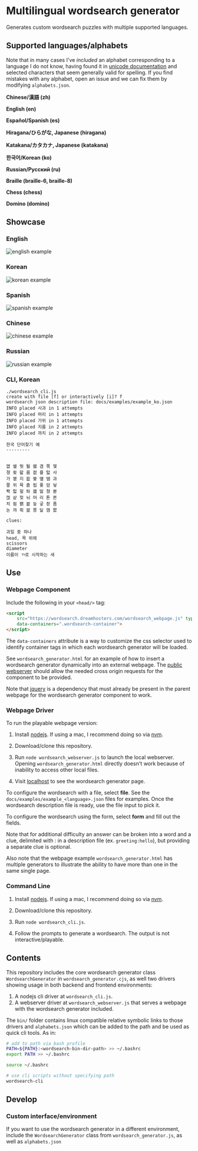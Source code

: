 # Multilingual wordsearch generator

Generates custom wordsearch puzzles with multiple supported languages.

## Supported languages/alphabets

Note that in many cases I've _included_ an alphabet corresponding to a language I do not know,
having found it in [unicode documentation](https://unicode.org/charts/nameslist/) and selected
characters that seem generally valid for spelling. If you find mistakes with any alphabet, open an 
issue and we can fix them by modifying `alphabets.json`.

**Chinese/漢語 (zh)**

**English (en)**

**Español/Spanish (es)**

**Hiragana/ひらがな, Japanese (hiragana)**

**Katakana/カタカナ, Japanese (katakana)**

**한국어/Korean (ko)**

**Russian/Русский (ru)**

**Braille (braille-6, braille-8)**

**Chess (chess)**

**Domino (domino)**

## Showcase

### English

![english example](docs/img/wordsearch\_webpage\_en.png)

### Korean

![korean example](docs/img/wordsearch\_webpage\_ko.png)

### Spanish

![spanish example](docs/img/wordsearch\_webpage\_es.png)

### Chinese

![chinese example](docs/img/wordsearch\_webpage\_zh.png)

### Russian

![russian example](docs/img/wordsearch\_webpage\_ru.png)

### CLI, Korean

```
./wordsearch_cli.js    
create with file [f] or interactively [i]? f
wordsearch json description file: docs/examples/example_ko.json
INFO placed 사과 in 1 attempts
INFO placed 머리 in 1 attempts
INFO placed 가위 in 1 attempts
INFO placed 지름 in 2 attempts
INFO placed 까치 in 2 attempts

한국 단어찾기 예
---------


껪 쉘 뛋 퉐 렗 겸 쪾 헻
졍 쾾 랇 름 쳜 푤 턻 사
가 꼩 지 욊 쭞 먶 땜 과
쫖 위 뮥 춄 됩 퓿 암 닇
퐉 럷 헢 톼 꽲 띯 쳥 쁀
껁 샅 헞 뉘 머 리 툔 쬰
치 뮘 봵 콻 눟 궇 칃 폼
논 까 흭 쌂 쭁 딡 꼄 짨

clues:

과일 중 하나
head, 목 위에
scissors
diameter
이름이 ㄲ로 시작하는 새
```

## Use

### Webpage Component

Include the following in your `<head/>` tag:

```html
<script 
	src="https://wordsearch.dreamhosters.com/wordsearch_webpage.js" type="text/javascript"
	data-containers=".wordsearch-container">
</script>
```

The `data-containers` attribute is a way to customize the css selector used to identify container
tags in which each wordsearch generator will be loaded.

See `wordsearch_generator.html` for an example of how to insert a wordsearch generator dynamically
into an external webpage. The [public webserver](https://wordsearch.dreamhosters.com) should
allow the needed cross origin requests for the component to be provided.

Note that [jquery](https://jquery.com) is a dependency that must already be present in the 
parent webpage for the wordsearch generator component to work.

### Webpage Driver

To run the playable webpage version:

1. Install [nodejs](https://nodejs.org). If using a mac, I recommend doing so via [nvm](https://github.com/nvm-sh/nvm).

2. Download/clone this repository.

3. Run `node wordsearch_webserver.js` to launch the local webserver. Opening `wordsearch_generator.html` directly doesn't work because of inability to access other local files.

4. Visit [localhost](http://localhost) to see the wordsearch generator page.

To configure the wordsearch with a file, select **file**. 
See the `docs/examples/example_<language>.json` files
for examples. Once the wordsearch description file is ready, use the file input
to pick it.

To configure the wordsearch using the form, select **form** and fill out the
fields.

Note that for additional difficulty an answer can be broken into a word and a clue,
delimited with : in a description file (ex. `greeting:hello`), but providing
a separate clue is optional.

Also note that the webpage example `wordsearch_generator.html` has multiple generators to illustrate
the ability to have more than one in the same single page.

### Command Line

1. Install [nodejs](https://nodejs.org). If using a mac, I recommend doing so via [nvm](https://github.com/nvm-sh/nvm).

2. Download/clone this repository.

3. Run `node wordsearch_cli.js`.

4. Follow the prompts to generate a wordsearch. The output is not interactive/playable.

## Contents

This repository includes the core wordsearch generator class `WordsearchGenerator` in 
`wordsearch_generator.cjs`, as well two drivers showing usage in both backend and 
frontend environments:

1. A nodejs cli driver at `wordsearch_cli.js`.
2. A webserver driver at `wordsearch_webserver.js` that serves a webpage with the wordsearch generator included.

The `bin/` folder contains linux compatible relative symbolic links to those drivers and 
`alphabets.json` which can be added to the path and be used as quick cli tools. As in:

```bash
# add to path via bash profile
PATH=${PATH}:<wordsearch-bin-dir-path> >> ~/.bashrc
export PATH >> ~/.bashrc

source ~/.bashrc

# use cli scripts without specifying path
wordsearch-cli
```

## Develop

### Custom interface/environment

If you want to use the wordsearch generator in a different environment, include the `WordsearchGenerator`
class from `wordsearch_generator.js`, as well as `alphabets.json`
